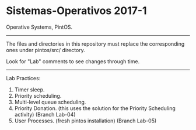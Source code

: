 # Sistemas-Operativos 2017-1
Operative Systems, PintOS.

---------------

The files and directories in this repository must replace the corresponding ones under pintos/src/ directory.

Look for "Lab" comments to see changes through time.

---------------

Lab Practices:

1. Timer sleep.
2. Priority scheduling.
3. Multi-level queue scheduling.
4. Priority Donation. (this uses the solution for the Priority Scheduling activity) (Branch Lab-04)
5. User Processes. (fresh pintos installation) (Branch Lab-05)

